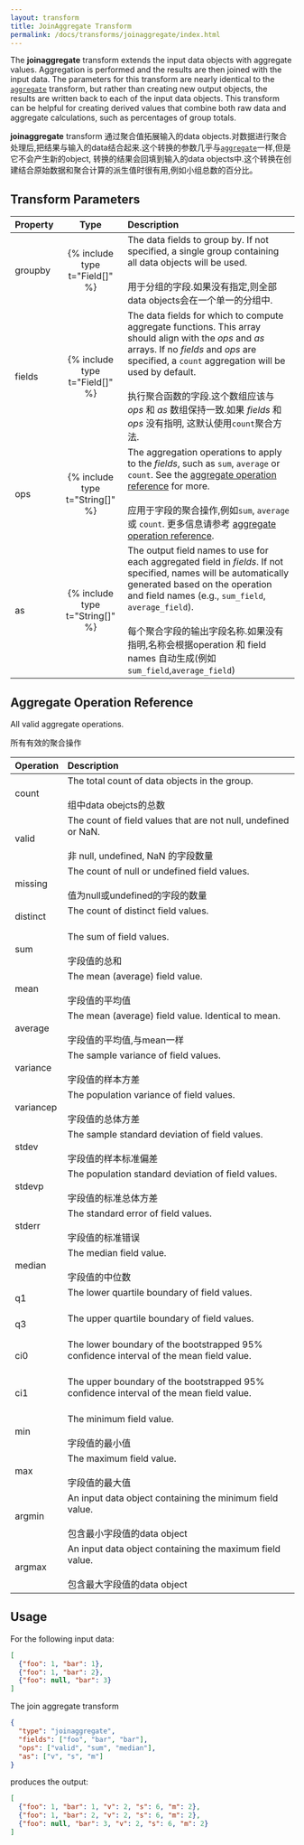 ```yaml
---
layout: transform
title: JoinAggregate Transform
permalink: /docs/transforms/joinaggregate/index.html
---
```


The **joinaggregate** transform extends the input data objects with aggregate values. Aggregation is performed and the results are then joined with the input data. The parameters for this transform are nearly identical to the [`aggregate`](../aggregate) transform, but rather than creating new output objects, the results are written back to each of the input data objects. This transform can be helpful for creating derived values that combine both raw data and aggregate calculations, such as percentages of group totals.

 **joinaggregate** transform 通过聚合值拓展输入的data objects.对数据进行聚合处理后,把结果与输入的data结合起来.这个转换的参数几乎与[`aggregate`](../aggregate)一样,但是它不会产生新的object, 转换的结果会回填到输入的data objects中.这个转换在创建结合原始数据和聚合计算的派生值时很有用,例如小组总数的百分比。


## Transform Parameters

| Property            | Type                            | Description   |
| :------------------ | :-----------------------------: | :------------ |
| groupby             | {% include type t="Field[]" %}  | The data fields to group by. If not specified, a single group containing all data objects will be used.<br><br>用于分组的字段.如果没有指定,则全部data objects会在一个单一的分组中.|
| fields              | {% include type t="Field[]" %}  | The data fields for which to compute aggregate functions. This array should align with the _ops_ and _as_ arrays. If no _fields_ and _ops_ are specified, a `count` aggregation will be used by default.<br><br>执行聚合函数的字段.这个数组应该与 _ops_ 和 _as_ 数组保持一致.如果 _fields_ 和 _ops_ 没有指明, 这默认使用`count`聚合方法.|
| ops                 | {% include type t="String[]" %} | The aggregation operations to apply to the _fields_, such as `sum`, `average` or `count`. See the [aggregate operation reference](#ops) for more.<br><br>应用于字段的聚合操作,例如`sum`, `average` 或 `count`. 更多信息请参考 [aggregate operation reference](#ops).|
| as                  | {% include type t="String[]" %} | The output field names to use for each aggregated field in _fields_. If not specified, names will be automatically generated based on the operation and field names (e.g., `sum_field`, `average_field`).<br><br>每个聚合字段的输出字段名称.如果没有指明,名称会根据operation 和 field names 自动生成(例如`sum_field`,`average_field`)|

## <a name="ops"></a> Aggregate Operation Reference

All valid aggregate operations.

所有有效的聚合操作

| Operation | Description  |
| :-------- | :------------|
| count     | The total count of data objects in the group.<br><br>组中data obejcts的总数|
| valid     | The count of field values that are not null, undefined or NaN.<br><br>非 null, undefined, NaN 的字段数量 |
| missing   | The count of null or undefined field values.<br><br>值为null或undefined的字段的数量|
| distinct  | The count of distinct field values.<br><br>|
| sum       | The sum of field values.<br><br>字段值的总和|
| mean      | The mean (average) field value.<br><br>字段值的平均值|
| average   | The mean (average) field value. Identical to mean.<br><br>字段值的平均值,与mean一样|
| variance  | The sample variance of field values.<br><br>字段值的样本方差|
| variancep | The population variance of field values.<br><br>字段值的总体方差|
| stdev     | The sample standard deviation of field values.<br><br>字段值的样本标准偏差|
| stdevp    | The population standard deviation of field values.<br><br>字段值的标准总体方差|
| stderr    | The standard error of field values.<br><br>字段值的标准错误|
| median    | The median field value.<br><br>字段值的中位数|
| q1        | The lower quartile boundary of field values.<br><br>|
| q3        | The upper quartile boundary of field values.<br><br>|
| ci0       | The lower boundary of the bootstrapped 95% confidence interval of the mean field value.<br><br>|
| ci1       | The upper boundary of the bootstrapped 95% confidence interval of the mean field value.<br><br>|
| min       | The minimum field value.<br><br>字段值的最小值|
| max       | The maximum field value.<br><br>字段值的最大值|
| argmin    | An input data object containing the minimum field value.<br><br>包含最小字段值的data object |
| argmax    | An input data object containing the maximum field value.<br><br>包含最大字段值的data object|

## Usage

For the following input data:

```json
[
  {"foo": 1, "bar": 1},
  {"foo": 1, "bar": 2},
  {"foo": null, "bar": 3}
]
```

The join aggregate transform

```json
{
  "type": "joinaggregate",
  "fields": ["foo", "bar", "bar"],
  "ops": ["valid", "sum", "median"],
  "as": ["v", "s", "m"]
}
```

produces the output:

```json
[
  {"foo": 1, "bar": 1, "v": 2, "s": 6, "m": 2},
  {"foo": 1, "bar": 2, "v": 2, "s": 6, "m": 2},
  {"foo": null, "bar": 3, "v": 2, "s": 6, "m": 2}
]
```

